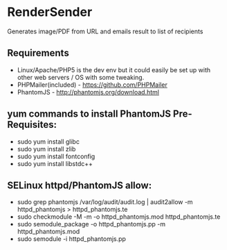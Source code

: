 # RenderSender
Generates image/PDF from URL and emails result to list of recipients
 
## Requirements
* Linux/Apache/PHP5 is the dev env but it could easily be set up with other web servers / OS with some tweaking. 
* PHPMailer(included) - https://github.com/PHPMailer
* PhantomJS - http://phantomjs.org/download.html
  
## yum commands to install PhantomJS Pre-Requisites:
* sudo yum install glibc
* sudo yum install zlib
* sudo yum install fontconfig
* sudo yum install libstdc++

## SELinux httpd/PhantomJS allow:
* sudo grep phantomjs /var/log/audit/audit.log  | audit2allow -m httpd_phantomjs > httpd_phantomjs.te
* sudo checkmodule -M -m -o httpd_phantomjs.mod httpd_phantomjs.te
* sudo semodule_package -o httpd_phantomjs.pp -m httpd_phantomjs.mod
* sudo semodule -i httpd_phantomjs.pp

